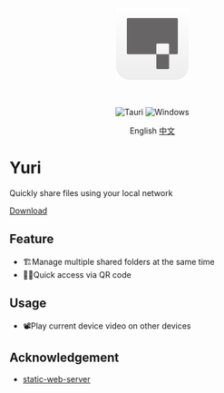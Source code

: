 <p align="center">
  <img src="./docs/logo.svg" width="128" height="128" alt="logo">
</p>
<br/>

<p align="center">
  <img src="https://img.shields.io/badge/tauri-%2324C8DB.svg?style=for-the-badge&logo=tauri&logoColor=%23FFFFFF" alt="Tauri">
  <img src="https://img.shields.io/badge/Windows-0078D6?style=for-the-badge&logo=windows&logoColor=white" alt="Windows">
</p>

<p align="center">
   English
   <a href="./README-ZH.md">中文</a>
</p>

# Yuri

Quickly share files using your local network

[Download](https://github.com/yuri-app/yuri/releases/latest)

## Feature

+ 🏗️Manage multiple shared folders at the same time
+ 🤳🏻Quick access via QR code

## Usage

+ 📽️Play current device video on other devices

## Acknowledgement

- [static-web-server](https://github.com/static-web-server/static-web-server)
